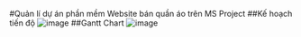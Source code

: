 #Quản lí dự án phần mềm Website bán quần áo trên MS Project
##Kế hoạch tiến độ
![image](https://github.com/user-attachments/assets/715244df-c199-4974-9228-ab0ae6bf17ba)
##Gantt Chart
![image](https://github.com/user-attachments/assets/2b79be45-05c2-4ac9-af20-ab5ea3837983)

